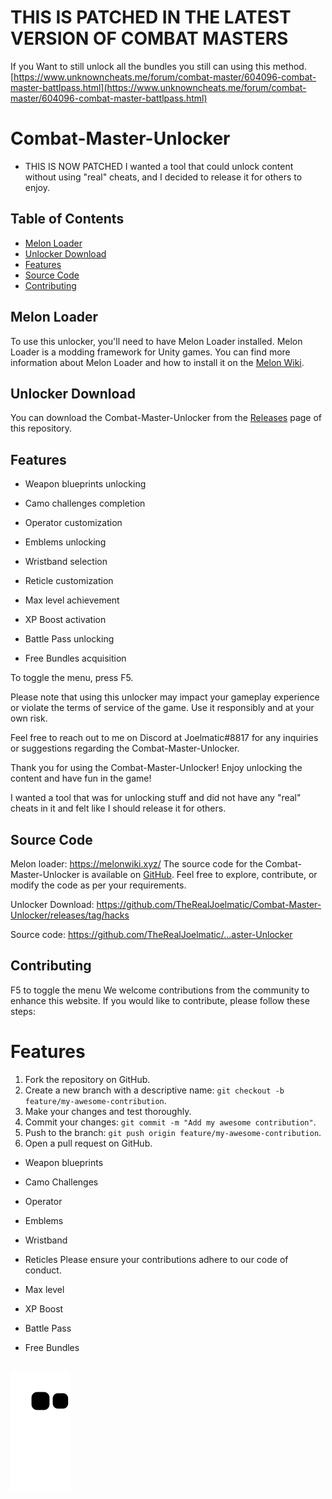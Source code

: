 # THIS IS PATCHED IN THE LATEST VERSION OF COMBAT MASTERS
If you Want to still unlock all the bundles you still can using this method.
[https://www.unknowncheats.me/forum/combat-master/604096-combat-master-battlpass.html](https://www.unknowncheats.me/forum/combat-master/604096-combat-master-battlpass.html)
# Combat-Master-Unlocker

- THIS IS NOW PATCHED
I wanted a tool that could unlock content without using "real" cheats, and I decided to release it for others to enjoy.

## Table of Contents

- [Melon Loader](#melon-loader)
- [Unlocker Download](#unlocker-download)
- [Features](#features)
- [Source Code](#source-code)
- [Contributing](#Contributing)

## Melon Loader

To use this unlocker, you'll need to have Melon Loader installed. Melon Loader is a modding framework for Unity games. You can find more information about Melon Loader and how to install it on the [Melon Wiki](https://melonwiki.xyz/).

## Unlocker Download

You can download the Combat-Master-Unlocker from the [Releases](https://github.com/TheRealJoelmatic/Combat-Master-Unlocker/releases/tag/hacks) page of this repository.

## Features

- Weapon blueprints unlocking
- Camo challenges completion
- Operator customization
- Emblems unlocking
- Wristband selection
- Reticle customization

- Max level achievement
- XP Boost activation
- Battle Pass unlocking
- Free Bundles acquisition

To toggle the menu, press F5.

Please note that using this unlocker may impact your gameplay experience or violate the terms of service of the game. Use it responsibly and at your own risk.

Feel free to reach out to me on Discord at Joelmatic#8817 for any inquiries or suggestions regarding the Combat-Master-Unlocker.

Thank you for using the Combat-Master-Unlocker! Enjoy unlocking the content and have fun in the game!

I wanted a tool that was for unlocking stuff and did not have any "real" cheats in it and felt like I should release it for others.
## Source Code

Melon loader: https://melonwiki.xyz/
The source code for the Combat-Master-Unlocker is available on [GitHub](https://github.com/TheRealJoelmatic/Combat-Master-Unlocker). Feel free to explore, contribute, or modify the code as per your requirements.

Unlocker Download: https://github.com/TheRealJoelmatic/Combat-Master-Unlocker/releases/tag/hacks

Source code: https://github.com/TheRealJoelmatic/...aster-Unlocker
## Contributing

F5 to toggle the menu
We welcome contributions from the community to enhance this website. If you would like to contribute, please follow these steps:

# Features
1. Fork the repository on GitHub.
2. Create a new branch with a descriptive name: `git checkout -b feature/my-awesome-contribution`.
3. Make your changes and test thoroughly.
4. Commit your changes: `git commit -m "Add my awesome contribution"`.
5. Push to the branch: `git push origin feature/my-awesome-contribution`.
6. Open a pull request on GitHub.

- Weapon blueprints
- Camo Challenges
- Operator
- Emblems
- Wristband
- Reticles
Please ensure your contributions adhere to our code of conduct.

- Max level
- XP Boost
- Battle Pass
- Free Bundles
##

![Snake animation](https://github.com/madushadhanushka/github-readme/blob/output/github-contribution-snake.svg)
